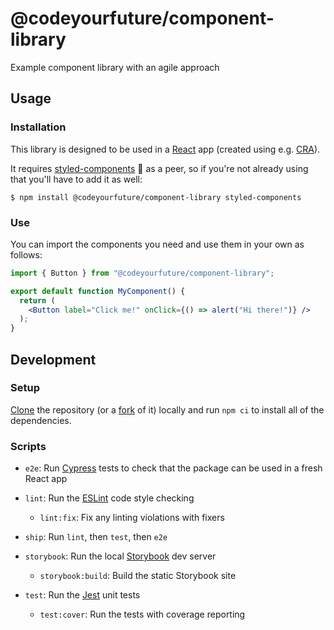 # @codeyourfuture/component-library

Example component library with an agile approach

## Usage

### Installation

This library is designed to be used in a [React] app (created using e.g. [CRA]).

It requires [styled-components] 💅 as a peer, so if you're not already using that you'll have to add it as well:

```shell
$ npm install @codeyourfuture/component-library styled-components
```

### Use

You can import the components you need and use them in your own as follows:

```jsx
import { Button } from "@codeyourfuture/component-library";

export default function MyComponent() {
  return (
    <Button label="Click me!" onClick={() => alert("Hi there!")} /> 
  );
}
```

## Development

### Setup

[Clone] the repository (or a [fork] of it) locally and run `npm ci` to install all of the dependencies.

### Scripts

- `e2e`: Run [Cypress] tests to check that the package can be used in a fresh React app
- `lint`: Run the [ESLint] code style checking
    - `lint:fix`: Fix any linting violations with fixers 
- `ship`: Run `lint`, then `test`, then `e2e`
- `storybook`: Run the local [Storybook] dev server
    - `storybook:build`: Build the static Storybook site
- `test`: Run the [Jest] unit tests
    - `test:cover`: Run the tests with coverage reporting

  [Clone]: https://docs.github.com/en/repositories/creating-and-managing-repositories/cloning-a-repository
  [CRA]: https://create-react-app.dev/
  [Cypress]: https://www.cypress.io/
  [ESLint]: https://eslint.org/
  [fork]: https://docs.github.com/en/get-started/quickstart/fork-a-repo
  [Jest]: https://jestjs.io/
  [React]: https://reactjs.org/
  [Storybook]: https://storybook.js.org/
  [styled-components]: https://styled-components.com/

